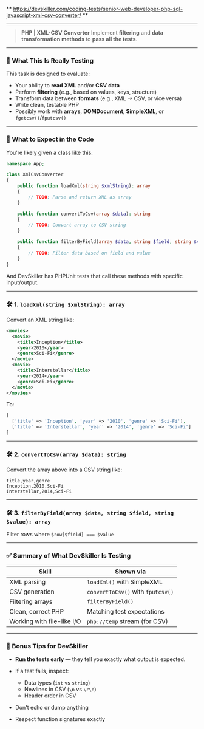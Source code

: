 ** https://devskiller.com/coding-tests/senior-web-developer-php-sql-javascript-xml-csv-converter/ **

---

> **PHP | XML-CSV Converter**
> Implement **filtering** and **data transformation methods** to **pass all the tests**.

---

### 🧠 What This Is Really Testing

This task is designed to evaluate:

* Your ability to **read XML** and/or **CSV data**
* Perform **filtering** (e.g., based on values, keys, structure)
* Transform data between **formats** (e.g., XML → CSV, or vice versa)
* Write clean, testable PHP
* Possibly work with **arrays**, **DOMDocument**, **SimpleXML**, or `fgetcsv()`/`fputcsv()`

---

### 🧩 What to Expect in the Code

You're likely given a class like this:

```php
namespace App;

class XmlCsvConverter
{
    public function loadXml(string $xmlString): array
    {
        // TODO: Parse and return XML as array
    }

    public function convertToCsv(array $data): string
    {
        // TODO: Convert array to CSV string
    }

    public function filterByField(array $data, string $field, string $value): array
    {
        // TODO: Filter data based on field and value
    }
}
```

And DevSkiller has PHPUnit tests that call these methods with specific input/output.

---

### 🛠️ 1. `loadXml(string $xmlString): array`

Convert an XML string like:

```xml
<movies>
  <movie>
    <title>Inception</title>
    <year>2010</year>
    <genre>Sci-Fi</genre>
  </movie>
  <movie>
    <title>Interstellar</title>
    <year>2014</year>
    <genre>Sci-Fi</genre>
  </movie>
</movies>
```

To:

```php
[
  ['title' => 'Inception', 'year' => '2010', 'genre' => 'Sci-Fi'],
  ['title' => 'Interstellar', 'year' => '2014', 'genre' => 'Sci-Fi']
]
```

---

### 🛠️ 2. `convertToCsv(array $data): string`

Convert the array above into a CSV string like:

```csv
title,year,genre
Inception,2010,Sci-Fi
Interstellar,2014,Sci-Fi
```

---

### 🛠️ 3. `filterByField(array $data, string $field, string $value): array`

Filter rows where `$row[$field] === $value`

---

### ✅ Summary of What DevSkiller Is Testing

| Skill                      | Shown via                         |
| -------------------------- | --------------------------------- |
| XML parsing                | `loadXml()` with SimpleXML        |
| CSV generation             | `convertToCsv()` with `fputcsv()` |
| Filtering arrays           | `filterByField()`                 |
| Clean, correct PHP         | Matching test expectations        |
| Working with file-like I/O | `php://temp` stream (for CSV)     |

---

### 🧪 Bonus Tips for DevSkiller

* **Run the tests early** — they tell you exactly what output is expected.
* If a test fails, inspect:

  * Data types (`int` vs `string`)
  * Newlines in CSV (`\n` vs `\r\n`)
  * Header order in CSV
* Don't echo or dump anything
* Respect function signatures exactly
